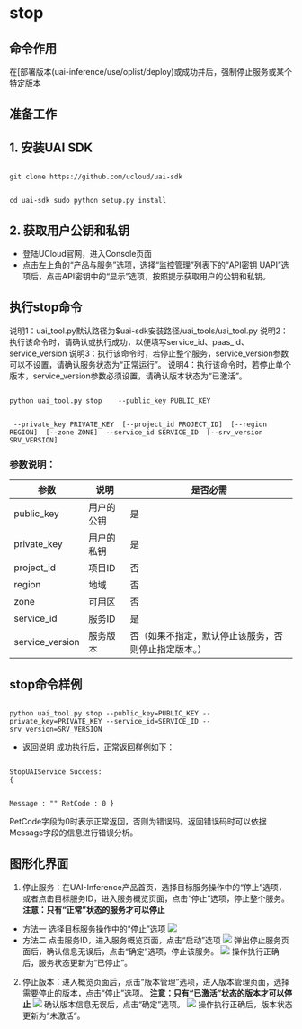 

# stop
## 命令作用
在[部署版本(uai-inference/use/oplist/deploy)或[](uai-inference/use/oplist/deploydocker)成功并[](uai-inference/use/oplist/start)后，强制停止服务或某个特定版本 

## 准备工作
## 1. 安装UAI SDK

<code>
git clone https://github.com/ucloud/uai-sdk

cd uai-sdk
sudo python setup.py install
</code>

## 2. 获取用户公钥和私钥 

  * 登陆UCloud官网，进入Console页面
  * 点击左上角的“产品与服务”选项，选择“监控管理”列表下的“API密钥 UAPI”选项后，点击API密钥中的“显示”选项，按照提示获取用户的公钥和私钥。

## 执行stop命令
说明1：uai\_tool.py默认路径为$uai-sdk安装路径/uai\_tools/uai\_tool.py 
说明2：执行该命令时，请确认[](uai-inference/use/oplist/deploy)或[](uai-inference/use/oplist/deploydocker)执行成功，以便填写service\_id、paas\_id、service\_version 
说明3：执行该命令时，若停止整个服务，service\_version参数可以不设置，请确认服务状态为“正常运行”。
说明4：执行该命令时，若停止单个版本，service\_version参数必须设置，请确认版本状态为“已激活”。

<code>
python uai_tool.py stop    --public_key PUBLIC_KEY

​                           --private_key PRIVATE_KEY
​		           [--project_id PROJECT_ID]
​			   [--region REGION]
​			   [--zone ZONE]
​      	                   --service_id SERVICE_ID
​                           [--srv_version SRV_VERSION]
</code>

### 参数说明：

| 参数 | 说明 | 是否必需 |
| ---- | ---- | -------- |
|public\_key|用户的公钥|是|
|private\_key|用户的私钥|是|
|project\_id|项目ID|否|
| region   	 | 地域                	        | 否         |
| zone           | 可用区				| 否         |
|service\_id|服务ID|是|
|service\_version|服务版本|否（如果不指定，默认停止该服务，否则停止指定版本。）|

## stop命令样例

<code>
python uai_tool.py stop --public_key=PUBLIC_KEY --private_key=PRIVATE_KEY --service_id=SERVICE_ID --srv_version=SRV_VERSION
</code>

  * 返回说明
成功执行后，正常返回样例如下：

<code>
StopUAIService Success:
{

Message : ""
RetCode : 0
}
</code>

RetCode字段为0时表示正常返回，否则为错误码。返回错误码时可以依据Message字段的信息进行错误分析。

## 图形化界面

1. 停止服务：在UAI-Inference产品首页，选择目标服务操作中的“停止”选项，或者点击目标服务ID，进入服务概览页面，点击“停止”选项，停止整个服务。
**注意：只有“正常”状态的服务才可以停止**
  * 方法一 选择目标服务操作中的“停止”选项
![](ai/uai-inference/images/use/oplist/stop/stop0.png)
  * 方法二 点击服务ID，进入服务概览页面，点击“启动”选项 
![](ai/uai-inference/images/use/oplist/stop/stop1.png)
    弹出停止服务页面后，确认信息无误后，点击“确定”选项，停止该服务。 
![](ai/uai-inference/images/use/oplist/stop/stop2.png)
    操作执行正确后，服务状态更新为“已停止”。

2. 停止版本：进入概览页面后，点击“版本管理”选项，进入版本管理页面，选择需要停止的版本，点击“停止”选项。
**注意：只有“已激活”状态的版本才可以停止**
![](ai/uai-inference/images/use/oplist/stop/stop3.png)
    确认版本信息无误后，点击“确定”选项。
![](ai/uai-inference/images/use/oplist/stop/stop4.png)
    操作执行正确后，版本状态更新为“未激活”。 

